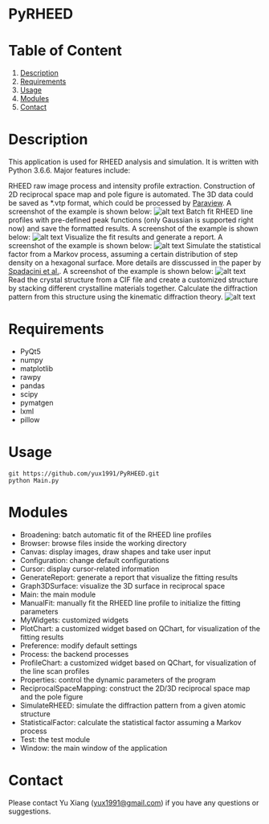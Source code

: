 # PyRHEED

# Table of Content
1. [Description](README.md#Description)
2. [Requirements](README.md#Requirements)
3. [Usage](README.md#Usage)
4. [Modules](README.md#Structure)
5. [Contact](README.md#Contact)

# Description
This application is used for RHEED analysis and simulation. It is written with Python 3.6.6. Major features include:

RHEED raw image process and intensity profile extraction. Construction of 2D reciprocal space map and pole figure is automated. The 3D data could be saved as *.vtp format, which could be processed by [Paraview](https://www.paraview.org). A screenshot of the example is shown below:
![alt text](https://raw.githubusercontent.com/yux1991/PyRHEED/master/screenshots/Screenshot_main.JPG)
Batch fit RHEED line profiles with pre-defined peak functions (only Gaussian is supported right now) and save the formatted results. A screenshot of the example is shown below:
![alt text](https://raw.githubusercontent.com/yux1991/PyRHEED/master/screenshots/Screenshot_broadening.JPG)
Visualize the fit results and generate a report. A screenshot of the example is shown below:
![alt text](https://raw.githubusercontent.com/yux1991/PyRHEED/master/screenshots/Screenshot_generate_report.JPG)
Simulate the statistical factor from a Markov process, assuming a certain distribution of step density on a hexagonal surface. More details are disscussed in the paper by [Spadacini et al.](https://www.sciencedirect.com/science/article/pii/0039602883904922). A screenshot of the example is shown below:
![alt text](https://raw.githubusercontent.com/yux1991/PyRHEED/master/screenshots/Screenshot_Simulate_Statistical_Factor.JPG)
Read the crystal structure from a CIF file and create a customized structure by stacking different crystalline materials together. Calculate the diffraction pattern from this structure using the kinematic diffraction theory.
![alt text](https://raw.githubusercontent.com/yux1991/PyRHEED/master/screenshots/Screenshot_Simulate_RHEED.JPG)

# Requirements
- PyQt5
- numpy
- matplotlib
- rawpy
- pandas
- scipy
- pymatgen
- lxml
- pillow

# Usage
    git https://github.com/yux1991/PyRHEED.git
    python Main.py

# Modules 
- Broadening: batch automatic fit of the RHEED line profiles
- Browser: browse files inside the working directory
- Canvas: display images, draw shapes and take user input
- Configuration: change default configurations
- Cursor: display cursor-related information
- GenerateReport: generate a report that visualize the fitting results
- Graph3DSurface: visualize the 3D surface in reciprocal space
- Main: the main module
- ManualFit: manually fit the RHEED line profile to initialize the fitting parameters
- MyWidgets: customized widgets
- PlotChart: a customized widget based on QChart, for visualization of the fitting results
- Preference: modify default settings
- Process: the backend processes
- ProfileChart: a customized widget based on QChart, for visualization of the line scan profiles
- Properties: control the dynamic parameters of the program
- ReciprocalSpaceMapping: construct the 2D/3D reciprocal space map and the pole figure
- SimulateRHEED: simulate the diffraction pattern from a given atomic structure 
- StatisticalFactor: calculate the statistical factor assuming a Markov process 
- Test: the test module
- Window: the main window of the application

# Contact
Please contact Yu Xiang (yux1991@gmail.com) if you have any questions or suggestions.
